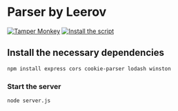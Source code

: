 # Parser by Leerov


[![Tamper Monkey](![Tampermonkey](https://img.shields.io/badge/tampermonkey-%2300485B.svg?style=for-the-badge&logo=tampermonkey&logoColor=white))](https://www.tampermonkey.net/)
[![Install the script](![Tampermonkey](https://img.shields.io/badge/tampermonkey-%2300485B.svg?style=for-the-badge&logo=tampermonkey&logoColor=white))](https://raw.githubusercontent.com/leerov/parser/refs/heads/main/main.user.js)

## Install the necessary dependencies
```bash
npm install express cors cookie-parser lodash winston
```
### Start the server
```bash
node server.js
```
